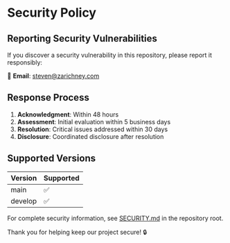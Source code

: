 # Security Policy

## Reporting Security Vulnerabilities

If you discover a security vulnerability in this repository, please report it responsibly:

📧 **Email**: steven@zarichney.com

## Response Process

1. **Acknowledgment**: Within 48 hours
2. **Assessment**: Initial evaluation within 5 business days  
3. **Resolution**: Critical issues addressed within 30 days
4. **Disclosure**: Coordinated disclosure after resolution

## Supported Versions

| Version | Supported          |
| ------- | ------------------ |
| main    | :white_check_mark: |
| develop | :white_check_mark: |

For complete security information, see [SECURITY.md](../SECURITY.md) in the repository root.

Thank you for helping keep our project secure! 🔒